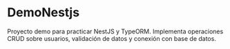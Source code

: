 # DemoNestjs
Proyecto demo para practicar NestJS y TypeORM. Implementa operaciones CRUD sobre usuarios, validación de datos y conexión con base de datos.
